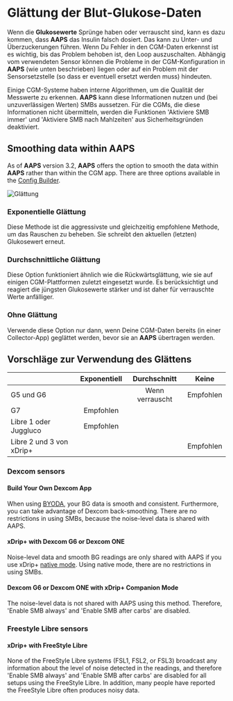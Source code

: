 # Glättung der Blut-Glukose-Daten

Wenn die **Glukosewerte** Sprünge haben oder verrauscht sind, kann es dazu kommen, dass **AAPS** das Insulin falsch dosiert. Das kann zu Unter- und Überzuckerungen führen. Wenn Du Fehler in den CGM-Daten erkennst ist es wichtig, bis das Problem behoben ist, den Loop auszuschalten. Abhängig vom verwendeten Sensor können die Probleme in der CGM-Konfiguration in **AAPS** (wie unten beschrieben) liegen oder auf ein Problem mit der Sensorsetzstelle (so dass er eventuell ersetzt werden muss) hindeuten.

Einige CGM-Systeme haben interne Algorithmen, um die Qualität der Messwerte zu erkennen. **AAPS** kann diese Informationen nutzen und (bei unzuverlässigen Werten) SMBs aussetzen. Für die CGMs, die diese Informationen nicht übermitteln, werden die Funktionen 'Aktiviere SMB immer' und 'Aktiviere SMB nach Mahlzeiten' aus Sicherheitsgründen deaktiviert.

## Smoothing data within AAPS

As of **AAPS** version 3.2, **AAPS** offers the option to smooth the data within **AAPS** rather than within the CGM app. There are three options available in the [Config Builder](../SettingUpAaps/ConfigBuilder.md).

![Glättung](../images/ConfBuild_Smoothing.png)

### Exponentielle Glättung

Diese Methode ist die aggressivste und gleichzeitig empfohlene Methode, um das Rauschen zu beheben. Sie schreibt den aktuellen (letzten) Glukosewert erneut.

### Durchschnittliche Glättung

Diese Option funktioniert ähnlich wie die Rückwärtsglättung, wie sie auf einigen CGM-Plattformen zuletzt eingesetzt wurde. Es berücksichtigt und reagiert die jüngsten Glukosewerte stärker und ist daher für verrauschte Werte anfälliger.

### Ohne Glättung

Verwende diese Option nur dann, wenn Deine CGM-Daten bereits (in einer Collector-App) geglättet werden, bevor sie an **AAPS** übertragen werden.

## Vorschläge zur Verwendung des Glättens

|                          | Exponentiell |   Durchschnitt  |   Keine   |
| ------------------------ | :----------: | :-------------: | :-------: |
| G5 und G6                |              | Wenn verrauscht | Empfohlen |
| G7                       |   Empfohlen  |                 |           |
| Libre 1 oder Juggluco    |   Empfohlen  |                 |           |
| Libre 2 und 3 von xDrip+ |              |                 | Empfohlen |

### Dexcom sensors

#### Build Your Own Dexcom App

When using [BYODA](../CompatibleCgms/DexcomG6.md#if-using-g6-with-build-your-own-dexcom-app), your BG data is smooth and consistent. Furthermore, you can take advantage of Dexcom back-smoothing. There are no restrictions in using SMBs, because the noise-level data is shared with AAPS.

#### xDrip+ with Dexcom G6 or Dexcom ONE

Noise-level data and smooth BG readings are only shared with AAPS if you use xDrip+ [native mode](https://navid200.github.io/xDrip/docs/Native-Algorithm). Using native mode, there are no restrictions in using SMBs.

#### Dexcom G6 or Dexcom ONE with xDrip+ Companion Mode

The noise-level data is not shared with AAPS using this method. Therefore, 'Enable SMB always' and 'Enable SMB after carbs' are disabled.

### Freestyle Libre sensors

#### xDrip+ with FreeStyle Libre

None of the FreeStyle Libre systems (FSL1, FSL2, or FSL3) broadcast any information about the level of noise detected in the readings, and therefore 'Enable SMB always' and 'Enable SMB after carbs' are disabled for all setups using the FreeStyle Libre.
In addition, many people have reported the FreeStyle Libre often produces noisy data.
